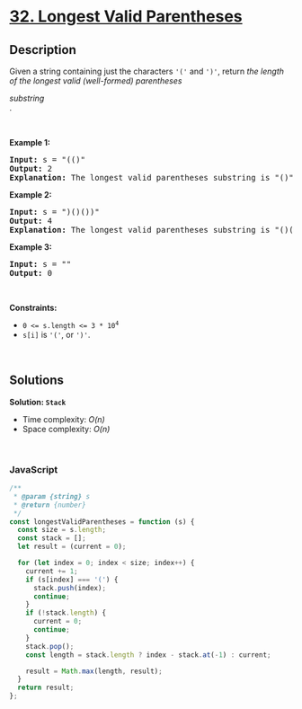 # [32. Longest Valid Parentheses](https://leetcode.com/problems/longest-valid-parentheses)

## Description

<div class="elfjS" data-track-load="description_content"><p>Given a string containing just the characters <code>'('</code> and <code>')'</code>, return <em>the length of the longest valid (well-formed) parentheses </em><span data-keyword="substring-nonempty" class=" cursor-pointer relative text-dark-blue-s text-sm"><div class="popover-wrapper inline-block" data-headlessui-state=""><div><div aria-expanded="false" data-headlessui-state="" id="headlessui-popover-button-:r14:"><div><em>substring</em></div></div><div style="position: fixed; z-index: 40; inset: 0px auto auto 0px; transform: translate(365px, 204px);"></div></div></div></span>.</p>

<p>&nbsp;</p>
<p><strong class="example">Example 1:</strong></p>

<pre><strong>Input:</strong> s = "(()"
<strong>Output:</strong> 2
<strong>Explanation:</strong> The longest valid parentheses substring is "()".
</pre>

<p><strong class="example">Example 2:</strong></p>

<pre><strong>Input:</strong> s = ")()())"
<strong>Output:</strong> 4
<strong>Explanation:</strong> The longest valid parentheses substring is "()()".
</pre>

<p><strong class="example">Example 3:</strong></p>

<pre><strong>Input:</strong> s = ""
<strong>Output:</strong> 0
</pre>

<p>&nbsp;</p>
<p><strong>Constraints:</strong></p>

<ul>
	<li><code>0 &lt;= s.length &lt;= 3 * 10<sup>4</sup></code></li>
	<li><code>s[i]</code> is <code>'('</code>, or <code>')'</code>.</li>
</ul>
</div>

<p>&nbsp;</p>

## Solutions

**Solution: `Stack`**

- Time complexity: <em>O(n)</em>
- Space complexity: <em>O(n)</em>

<p>&nbsp;</p>

### **JavaScript**

```js
/**
 * @param {string} s
 * @return {number}
 */
const longestValidParentheses = function (s) {
  const size = s.length;
  const stack = [];
  let result = (current = 0);

  for (let index = 0; index < size; index++) {
    current += 1;
    if (s[index] === '(') {
      stack.push(index);
      continue;
    }
    if (!stack.length) {
      current = 0;
      continue;
    }
    stack.pop();
    const length = stack.length ? index - stack.at(-1) : current;

    result = Math.max(length, result);
  }
  return result;
};
```
